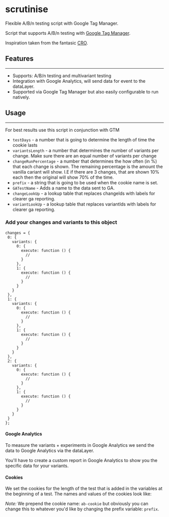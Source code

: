 # scrutinise

Flexible A/B/n testing script with Google Tag Manager.

Script that supports A/B/n testing with [Google Tag Manager](http://tagmanager.google.com/).

Inspiration taken from the fantasic [CRO](https://github.com/thenextweb/cro).

## Features
------
* Supports: A/B/n testing and multivariant testing
* Integration with Google Analytics, will send data for event to the dataLayer.
* Supported via Google Tag Manager but also easily configurable to run natively.

## Usage
-------

For best results use this script in conjunction with GTM

* `testDays` - a number that is going to determine the length of time the cookie lasts
* `variantsLength` - a number that determines the number of variants per change. Make sure there are an
equal number of variants per change
* `changeRunPercentage` - a number that determines the how often (in %) that each change is shown. The remaining percentage
is the amount the vanilla cariant will show. I.E if there are 3 changes, that are shown 10% each then the original will show 70%
of the time.
* `prefix` - a string that is going to be used when the cookie name is set.
* `GATestName` - Adds a name to the data sent to GA.
* `changeLookUp` - a lookup table that replaces changeIds with labels for clearer ga reporting.
* `variantLookUp` - a lookup table that replaces variantIds with labels for clearer ga reporting.

### Add your changes and variants to this object
 ```
changes = {
  0: {
    variants: {
      0: {
        execute: function () {
          //
        }
      },
      1: {
        execute: function () {
          //
        }
      }
    }
  },
  1: {
    variants: {
      0: {
        execute: function () {
          //
        }
      },
      1: {
        execute: function () {
          //
        }
      }
    }
  },
  2: {
    variants: {
      0: {
        execute: function () {
          //
        }
      },
      1: {
        execute: function () {
          //
        }
      }
    }
  }
};
```
#### Google Analytics
To measure the variants + experiments in Google Analytics we send the data to
Google Analytics via the dataLayer. 

You'll have to create a custom report in Google Analytics to show you the
specific data for your variants.


#### Cookies
We set the cookies for the length of the test that is added in the variables at
the beginning of a test. The names and values of the cookies look like:

*Note:* We prepend the cookie name: `ab-cookie` but obviously you can change this to
whatever you'd like by changing the prefix variable: `prefix`.

